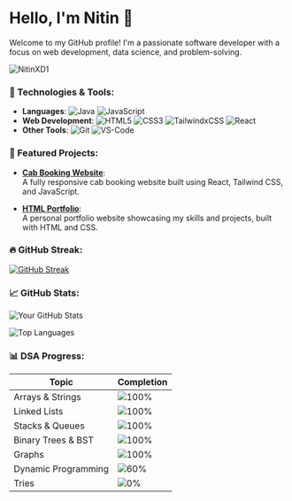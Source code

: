 # Hello, I'm Nitin 👋

Welcome to my GitHub profile! I'm a passionate software developer with a focus on web development, data science, and problem-solving.

<img src="https://komarev.com/ghpvc/?username=NitinXD1&label=Profile%20views&color=0e75b6&style=flat" alt="NitinXD1" />

### 🔧 Technologies & Tools:
- **Languages**: ![Java](https://img.shields.io/badge/Java-ED8B00?style=for-the-badge&logo=java&logoColor=white) ![JavaScript](https://img.shields.io/badge/JavaScript-F7DF1E?style=for-the-badge&logo=javascript&logoColor=black)
- **Web Development**: ![HTML5](https://img.shields.io/badge/HTML5-E34F26?style=for-the-badge&logo=html5&logoColor=white) ![CSS3](https://img.shields.io/badge/CSS3-1572B6?style=for-the-badge&logo=css3&logoColor=white) ![TailwindxCSS](https://img.shields.io/badge/TailwindCSS-38B2AC?style=for-the-badge&logo=tailwind-css&logoColor=white) ![React](https://img.shields.io/badge/React-20232A?style=for-the-badge&logo=react&logoColor=61DAFB)
- **Other Tools**: ![Git](https://img.shields.io/badge/Git-F05032?style=for-the-badge&logo=git&logoColor=white) ![VS-Code](https://img.shields.io/badge/VSCode-007ACC?style=for-the-badge&logo=visual-studio-code&logoColor=white)

### 🌟 Featured Projects:

- **[Cab Booking Website](https://github.com/NitinXD1/cab-booking-website)**:  
  A fully responsive cab booking website built using React, Tailwind CSS, and JavaScript.
  
- **[HTML Portfolio](https://github.com/NitinXD1/html-portfolio)**:  
  A personal portfolio website showcasing my skills and projects, built with HTML and CSS.

### 🔥 GitHub Streak:
[![GitHub Streak](https://streak-stats.demolab.com?user=NitinXD1&theme=radical&hide_border=true)](https://git.io/streak-stats)

### 📈 GitHub Stats:
![Your GitHub Stats](https://github-readme-stats.vercel.app/api?username=NitinXD1&show_icons=true&theme=radical&hide_border=true)

![Top Languages](https://github-readme-stats.vercel.app/api/top-langs/?username=NitinXD1&layout=compact&theme=radical&hide_border=true)


### 📊 DSA Progress:

| Topic                | Completion |
|----------------------|------------|
| Arrays & Strings      | ![100%](https://progress-bar.xyz/100) |
| Linked Lists          | ![100%](https://progress-bar.xyz/100) |
| Stacks & Queues       | ![100%](https://progress-bar.xyz/100) |
| Binary Trees & BST    | ![100%](https://progress-bar.xyz/100) |
| Graphs                | ![100%](https://progress-bar.xyz/20) |
| Dynamic Programming   | ![60%](https://progress-bar.xyz/0) |
| Tries                 | ![0%](https://progress-bar.xyz/0) |
